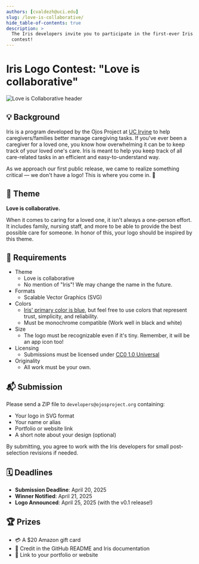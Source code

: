 ```yaml
---
authors: [cvaldezh@uci.edu]
slug: /love-is-collaborative/
hide_table-of-contents: true
description: >
  The Iris developers invite you to participate in the first-ever Iris logo
  contest!
---
```


# Iris Logo Contest: "Love is collaborative"

![Love is Collaborative header](@site/static/images/love-is-collaborative.png)

## 💡 Background

Iris is a program developed by the Ojos Project at [UC Irvine](https://uci.edu/)
to help caregivers/families better manage
caregiving tasks. If you've ever been a caregiver for a loved one, you know how
overwhelming it can be to keep track of your loved one's care. Iris is meant to
help you keep track of all care-related tasks in an efficient and
easy-to-understand way.

As we approach our first public release, we came to realize something critical
— we don't have a logo! This is where you come in. 👀

<!-- truncate -->

## 🎨 Theme

**Love is collaborative.**

When it comes to caring for a loved one, it isn't always a one-person effort.
It includes family, nursing staff, and more to be able to provide the best
possible care for someone. In honor of this, your logo should be inspired by
this theme.

## 📐 Requirements

* Theme
  * Love is collaborative
  * No mention of "Iris"! We may change the name in the future.
* Formats
  * Scalable Vector Graphics (SVG)
* Colors
  * [Iris' primary color is blue](https://github.com/ojosproject/iris/blob/main/docs/design/design.md),
  but feel free to use colors that represent trust, simplicity, and reliability.
  * Must be monochrome compatible (Work well in black and white)
* Size
  * The logo must be recognizable even if it's tiny. Remember, it will be an
  app icon too!
* Licensing
  * Submissions must be licensed under
  [CC0 1.0 Universal](https://creativecommons.org/publicdomain/zero/1.0/)
* Originality
  * All work must be your own.

## 📬 Submission

Please send a ZIP file to `developers@ojosproject.org` containing:

* Your logo in SVG format
* Your name or alias
* Portfolio or website link
* A short note about your design (optional)

By submitting, you agree to work with the Iris developers for small
post-selection revisions if needed.

## 🗓️ Deadlines

* **Submission Deadline**: April 20, 2025
* **Winner Notified**: April 21, 2025
* **Logo Announced**: April 25, 2025 (with the v0.1 release!)

## 🏆 Prizes

* 💳 A $20 Amazon gift card
* 📣 Credit in the GitHub README and Iris documentation
* 🔗 Link to your portfolio or website
